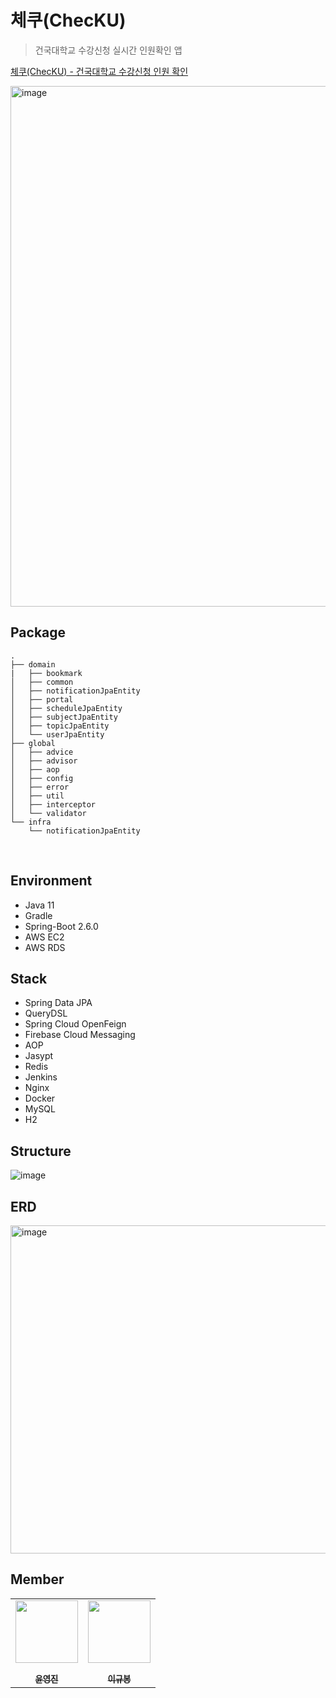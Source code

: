 # 체쿠(ChecKU)
> 건국대학교 수강신청 실시간 인원확인 앱

[체쿠(ChecKU) - 건국대학교 수강신청 인원 확인](https://bit.ly/3JJUuvD)

<img width="833" alt="image" src="https://userJpaEntity-images.githubusercontent.com/46523628/187130227-425bf503-f1bf-4e42-84a8-3b5b1c4872eb.png">

## Package
```
.
├── domain
|   ├── bookmark
│   ├── common
│   ├── notificationJpaEntity
│   ├── portal
│   ├── scheduleJpaEntity
│   ├── subjectJpaEntity
│   ├── topicJpaEntity
│   └── userJpaEntity
├── global
│   ├── advice
│   ├── advisor
│   ├── aop
│   ├── config
│   ├── error
│   ├── util
│   ├── interceptor
│   └── validator
└── infra
    └── notificationJpaEntity
```

<br>

## Environment
* Java 11
* Gradle
* Spring-Boot 2.6.0
* AWS EC2
* AWS RDS

## Stack
* Spring Data JPA
* QueryDSL
* Spring Cloud OpenFeign
* Firebase Cloud Messaging
* AOP
* Jasypt
* Redis
* Jenkins
* Nginx
* Docker
* MySQL
* H2


## Structure

![image](https://github.com/CHECKU-dev/checku-server/assets/46523628/51edf3ee-f3bd-4fa0-bf23-f410fb278194)


## ERD

<img width="525" alt="image" src="https://github.com/CHECKU-dev/checku-server/assets/46523628/a42fa6e8-928f-4b92-be49-a29107359ea7">

## Member
<table align="center" >
   <tr>
        <td align="center"><a href="https://github.com/yoon-youngjin"><img src="https://github.com/yoon-youngjin.png" width="100px;" alt=""/><br /><sub><b><br/>윤영진</b></sub></a></td>
        <td align="center"><a href="https://github.com/bong01"><img src="https://github.com/bong01.png" width="100px;" alt=""/><br /><sub><b><br/>이규봉</b></sub></a></td>
   </tr>
</table>
